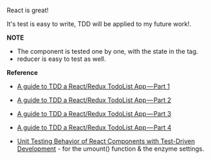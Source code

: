 React is great!

It's test is easy to write, TDD will be applied to my future work!.

**NOTE**

-   The component is tested one by one, with the state in the tag.
-   reducer is easy to test as well.

**Reference**

-   [A guide to TDD a React/Redux TodoList App — Part 1](https://hackernoon.com/a-guide-to-tdd-a-react-redux-todolist-app-part-1-b8a200bb7091)
-   [A guide to TDD a React/Redux TodoList App — Part 2](https://hackernoon.com/a-guide-to-tdd-a-react-redux-todolist-app-part-2-8d4cb2dc154c)
-   [A guide to TDD a React/Redux TodoList App — Part 3](https://hackernoon.com/a-guide-to-tdd-a-react-redux-todolist-app-part-3-f25c2289c54)
-   [A guide to TDD a React/Redux TodoList App — Part 4](https://hackernoon.com/a-guide-to-tdd-a-react-redux-todolist-app-part-4-edb62e113c9b)

-   [Unit Testing Behavior of React Components with Test-Driven Development](https://medium.com/capital-one-developers/unit-testing-behavior-of-react-components-with-test-driven-development-ae15b03a3689) - for the umount() function & the enzyme settings.
